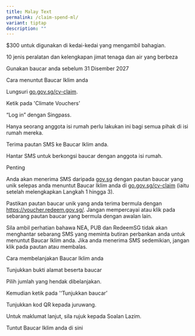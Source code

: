 ```yaml
---
title: Malay Text
permalink: /claim-spend-ml/
variant: tiptap
description: ""
---
```

<p></p>
<p>$300 untuk digunakan di kedai-kedai yang mengambil bahagian.</p>
<p>10 jenis peralatan dan kelengkapan jimat tenaga dan air yang berbeza</p>
<p>Gunakan baucar anda sebelum 31 Disember 2027</p>
<p>Cara menuntut Baucar Iklim anda</p>
<p>Lungsuri <a href="http://go.gov.sg/cv-claim" rel="noopener noreferrer nofollow" target="_blank">go.gov.sg/cv-claim</a>.</p>
<p>Ketik pada 'Climate Vouchers’</p>
<p>“Log in” dengan Singpass.</p>
<p>Hanya seorang anggota isi rumah perlu lakukan ini bagi semua pihak di
isi rumah mereka.</p>
<p>Terima pautan SMS ke Baucar Iklim anda.</p>
<p>Hantar SMS untuk berkongsi baucar dengan anggota isi rumah.</p>
<p>Penting</p>
<p>Anda akan menerima SMS daripada <a href="http://gov.sg" rel="noopener noreferrer nofollow" target="_blank">gov.sg</a> dengan pautan baucar yang unik selepas anda
menuntut Baucar Iklim anda di <a href="http://go.gov.sg/cv-claim" rel="noopener noreferrer nofollow" target="_blank">go.gov.sg/cv-claim</a> (iaitu setelah melengkapkan
Langkah 1 hingga 3).</p>
<p>Pastikan pautan baucar unik yang anda terima bermula dengan <a href="https://voucher.redeem.gov.sg/" rel="noopener noreferrer nofollow" target="_blank">https://voucher.redeem.gov.sg/</a>.
Jangan mempercayai atau klik pada sebarang pautan baucar yang bermula dengan
awalan lain.</p>
<p>Sila ambil perhatian bahawa NEA, PUB dan RedeemSG tidak akan menghantar
sebarang SMS yang meminta butiran perbankan anda untuk menuntut Baucar
Iklim anda. Jika anda menerima SMS sedemikian, jangan klik pada pautan
atau membalas.</p>
<p>Cara membelanjakan Baucar Iklim anda</p>
<p>Tunjukkan bukti alamat beserta baucar</p>
<p>Pilih jumlah yang hendak dibelanjakan.</p>
<p>Kemudian ketik pada '‘Tunjukkan baucar’</p>
<p>Tunjukkan kod QR kepada juruwang.</p>
<p>Untuk maklumat lanjut, sila rujuk kepada Soalan Lazim.</p>
<p>Tuntut Baucar Iklim anda di sini</p>
<p></p>